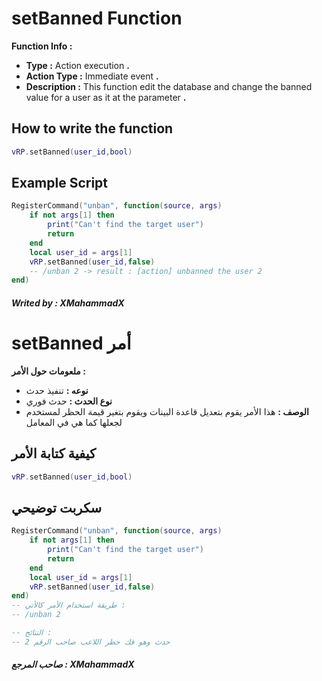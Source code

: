 # setBanned Function
**Function Info :**
* **Type :** Action execution **.**  
* **Action Type :** Immediate event **.**
* **Description :** This function edit the database and change the banned value for a user as it at the parameter  **.**

## How to write the function
```lua
vRP.setBanned(user_id,bool)
```

## Example Script
```lua
RegisterCommand("unban", function(source, args)
    if not args[1] then
        print("Can't find the target user")
        return
    end
    local user_id = args[1]
    vRP.setBanned(user_id,false)
    -- /unban 2 -> result : [action] unbanned the user 2
end)
```

##### Writed by : XMahammadX

# setBanned أمر
**ملعومات حول الأمر :**
* **نوعه :** تنفيذ حدث  
* **نوع الحدث :** حدث فوري 
* **الوصف :** هذا الأمر يقوم بتعديل قاعدة البينات ويقوم بتغير قيمة الحظر لمستخدم لجعلها كما هي في المعامل

## كيفية كتابة الأمر
```lua
vRP.setBanned(user_id,bool)
```

## سكربت توضيحي
```lua
RegisterCommand("unban", function(source, args)
    if not args[1] then
        print("Can't find the target user")
        return
    end
    local user_id = args[1]
    vRP.setBanned(user_id,false)
end)
-- طريقة استخدام الأمر كالأتي :
-- /unban 2

-- النتائج :
-- حدث وهو فك حظر اللاعب صاحب الرقم 2
```

##### صاحب المرجع : XMahammadX
